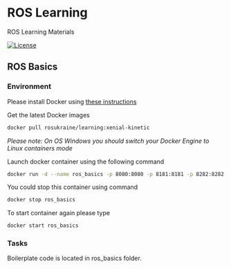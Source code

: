 # ROS Learning

ROS Learning Materials

[![License](https://img.shields.io/github/license/ros-ukraine/learning.svg)](https://github.com/ros-ukraine/learning/blob/kinetic-devel/LICENSE)


## ROS Basics

### Environment

Please install Docker using [these instructions](https://docs.docker.com/get-docker/)

Get the latest Docker images
```bash
docker pull rosukraine/learning:xenial-kinetic
```

*Please note: On OS Windows you should switch your Docker Engine to Linux containers mode*


Launch docker container using the following command
```bash
docker run -d --name ros_basics -p 8080:8080 -p 8181:8181 -p 8282:8282 rosukraine/learning:xenial-kinetic 
```

You could stop this container using command
```bash
docker stop ros_basics
```

To start container again please type
```bash
docker start ros_basics
```

### Tasks

Boilerplate code is located in ros_basics folder.
